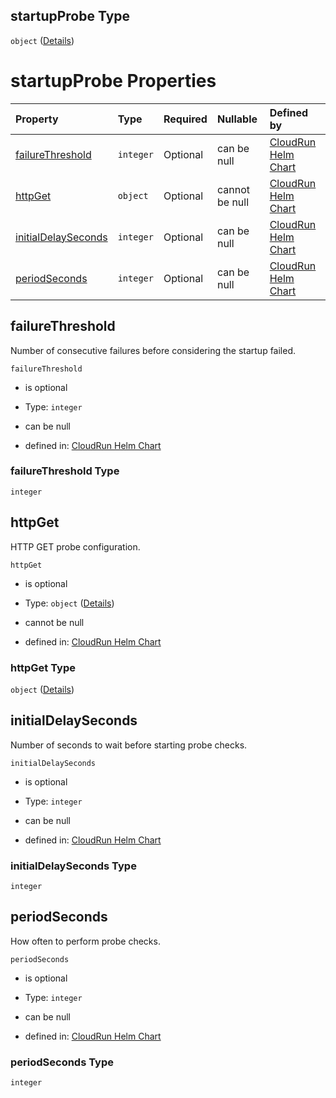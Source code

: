## startupProbe Type

`object` ([Details](index.md))

# startupProbe Properties

| Property                                    | Type      | Required | Nullable       | Defined by                                                                                                                                                                                    |
| :------------------------------------------ | :-------- | :------- | :------------- | :-------------------------------------------------------------------------------------------------------------------------------------------------------------------------------------------- |
| [failureThreshold](#failurethreshold)       | `integer` | Optional | can be null    | [CloudRun Helm Chart](failurethreshold.md "https://github.com/helmless/google-cloudrun#/properties/startupProbe/properties/failureThreshold")       |
| [httpGet](#httpget)                         | `object`  | Optional | cannot be null | [CloudRun Helm Chart](httpget.md "https://github.com/helmless/google-cloudrun#/properties/startupProbe/properties/httpGet")                         |
| [initialDelaySeconds](#initialdelayseconds) | `integer` | Optional | can be null    | [CloudRun Helm Chart](initialdelayseconds.md "https://github.com/helmless/google-cloudrun#/properties/startupProbe/properties/initialDelaySeconds") |
| [periodSeconds](#periodseconds)             | `integer` | Optional | can be null    | [CloudRun Helm Chart](periodseconds.md "https://github.com/helmless/google-cloudrun#/properties/startupProbe/properties/periodSeconds")             |

## failureThreshold

Number of consecutive failures before considering the startup failed.

`failureThreshold`

* is optional

* Type: `integer`

* can be null

* defined in: [CloudRun Helm Chart](failurethreshold.md "https://github.com/helmless/google-cloudrun#/properties/startupProbe/properties/failureThreshold")

### failureThreshold Type

`integer`

## httpGet

HTTP GET probe configuration.

`httpGet`

* is optional

* Type: `object` ([Details](httpget.md))

* cannot be null

* defined in: [CloudRun Helm Chart](httpget.md "https://github.com/helmless/google-cloudrun#/properties/startupProbe/properties/httpGet")

### httpGet Type

`object` ([Details](httpget.md))

## initialDelaySeconds

Number of seconds to wait before starting probe checks.

`initialDelaySeconds`

* is optional

* Type: `integer`

* can be null

* defined in: [CloudRun Helm Chart](initialdelayseconds.md "https://github.com/helmless/google-cloudrun#/properties/startupProbe/properties/initialDelaySeconds")

### initialDelaySeconds Type

`integer`

## periodSeconds

How often to perform probe checks.

`periodSeconds`

* is optional

* Type: `integer`

* can be null

* defined in: [CloudRun Helm Chart](periodseconds.md "https://github.com/helmless/google-cloudrun#/properties/startupProbe/properties/periodSeconds")

### periodSeconds Type

`integer`
